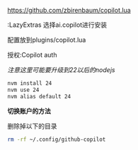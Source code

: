 https://github.com/zbirenbaum/copilot.lua

:LazyExtras 选择ai.copilot进行安装

配置放到plugins/copilot.lua

授权:Copilot auth

*注意这里可能要升级到22以后的nodejs*
```bash
nvm install 24
nvm use 24
nvm alias default 24
```

**切换账户的方法**

删除掉以下的目录
```bash
rm -rf ~/.config/github-copilot
```

